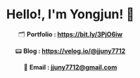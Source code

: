 
<div align=center>

# Hello!, I'm Yongjun! 👋

  🗂 **Portfolio : https://bit.ly/3PjO6iw** 
  
:pager: **Blog : https://velog.io/@jjuny7712**
  
  📧 **Email : jjuny7712@gmail.com**
  

</div>
